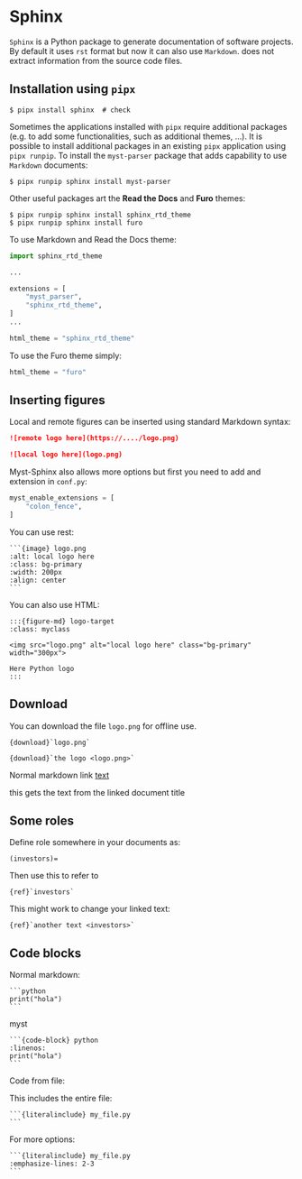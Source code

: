 # Sphinx

`Sphinx` is a Python package to generate documentation of software projects.
By default it uses `rst` format but now it can also use `Markdown`.
does not extract information from the source code files.

## Installation using `pipx`


    $ pipx install sphinx  # check

Sometimes the applications installed with `pipx` require additional packages (e.g. to add
some functionalities, such as additional themes, ...). It is 
possible to install additional packages in an existing `pipx` application using `pipx runpip`.
To install the `myst-parser` package that adds capability to use `Markdown` documents:

    $ pipx runpip sphinx install myst-parser

Other useful packages art the **Read the Docs** and **Furo** themes:

    $ pipx runpip sphinx install sphinx_rtd_theme
    $ pipx runpip sphinx install furo


To use Markdown and Read the Docs theme:

```python
import sphinx_rtd_theme

...

extensions = [
    "myst_parser",
    "sphinx_rtd_theme",
]
...

html_theme = "sphinx_rtd_theme"

```

To use the Furo theme simply:

```python
html_theme = "furo"
```

## Inserting figures

Local and remote figures can be inserted using standard Markdown syntax:

```markdown
![remote logo here](https://..../logo.png)

![local logo here](logo.png)
```

Myst-Sphinx also allows more options but first you need to add and extension in `conf.py`:

```python
myst_enable_extensions = [
    "colon_fence",
]
```

You can use rest:

````
```{image} logo.png
:alt: local logo here
:class: bg-primary
:width: 200px
:align: center
```
````

You can also use HTML:

```
:::{figure-md} logo-target
:class: myclass

<img src="logo.png" alt="local logo here" class="bg-primary" width="300px">

Here Python logo
:::
```

## Download

You can download the file `logo.png` for offline use.

    {download}`logo.png`

    {download}`the logo <logo.png>`

Normal markdown link [text](linked_document)

this [](linked_document) gets the text from the linked document title


## Some roles

Define role somewhere in your documents as:

    (investors)=

Then use this to refer to

    {ref}`investors`

This might work to change your linked text:

    {ref}`another text <investors>`


## Code blocks

Normal markdown:
````
```python
print("hola")
```
````

myst

````
```{code-block} python
:linenos:
print("hola")
```
````

Code from file:

This includes the entire file:
  
````
```{literalinclude} my_file.py
```
````

For more options:

````
```{literalinclude} my_file.py
:emphasize-lines: 2-3
```
````




